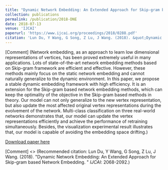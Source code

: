 ```yaml
---
title: "Dynamic Network Embedding: An Extended Approach for Skip-gram based Network Embedding."
collection: publications
permalink: /publication/2018-DNE
date: 2018-07-13
venue: 'IJCAI'
paperurl: 'https://www.ijcai.org/proceedings/2018/0288.pdf'
citation: 'Lun Du, Y Wang, G Song, Z Lu, J Wang. (2018). &quot;Dynamic Network Embedding: An Extended Approach for Skip-gram based Network Embedding. &quot; <i>IJCAI</i>: 2068-2092.'
---
```

[Comment] <Abstract> (Network embedding, as an approach to learn low dimensional representations of vertices, has been proved extremely useful in many applications. Lots of state-of-the-art network embedding methods based on Skip-gram framework are efficient and effective. However, these methods mainly focus on the static network embedding and cannot naturally generalize to the dynamic environment. In this paper, we propose a stable dynamic embedding framework with high efficiency. It is an extension for the Skip-gram based network embedding methods, which can keep the optimality of the objective in the Skip-gram based methods in theory. Our model can not only generalize to the new vertex representation, but also update the most affected original vertex representations during the evolvement of the network. Multi-class classification on three real-world networks demonstrates that, our model can update the vertex representations efficiently and achieve the performance of retraining simultaneously. Besides, the visualization experimental result illustrates that, our model is capable of avoiding the embedding space drifting.)

[Download paper here](https://www.ijcai.org/proceedings/2018/0288.pdf)

[Comment] <> (Recommended citation: Lun Du, Y Wang, G Song, Z Lu, J Wang. (2018). &quot;Dynamic Network Embedding: An Extended Approach for Skip-gram based Network Embedding. &quot; <i>IJCAI</i>: 2068-2092.)
